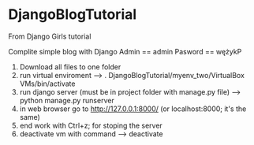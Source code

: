 # DjangoBlogTutorial
From Django Girls tutorial

Complite simple blog with Django
Admin == admin
Pasword == wężykP

1. Download all files to one folder
2. run virtual enviroment --> . DjangoBlogTutorial/myenv_two/VirtualBox VMs/bin/activate
3. run django server (must be in project folder with manage.py file) --> python manage.py runserver
4. in web browser go to http://127.0.0.1:8000/ (or localhost:8000; it's the same)
5. end work with Ctrl+z; for stoping the server
6. deactivate vm with command --> deactivate

